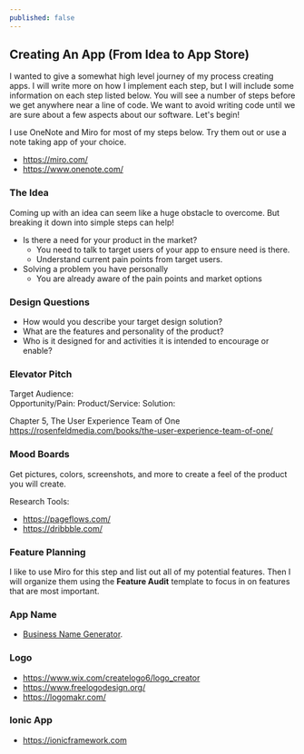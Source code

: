 ```yaml
---
published: false
---
```

## Creating An App (From Idea to App Store)
I wanted to give a somewhat high level journey of my process creating apps. I will write more on how I implement each step, but I will include some information on each step listed below. You will see a number of steps before we get anywhere near a line of code. We want to avoid writing code until we are sure about a few aspects about our software. Let's begin!

I use OneNote and Miro for most of my steps below. Try them out or use a note taking app of your choice.
- https://miro.com/
- https://www.onenote.com/

### The Idea
Coming up with an idea can seem like a huge obstacle to overcome. But breaking it down into simple steps can help!

- Is there a need for your product in the market?
	- You need to talk to target users of your app to ensure need is there.
	- Understand current pain points from target users.
- Solving a problem you have personally
	- You are already aware of the pain points and market options
    
### Design Questions
- How would you describe your target design solution?
- What are the features and personality of the product?
- Who is it designed for and activities it is intended to encourage or enable?

### Elevator Pitch
Target Audience:  
Opportunity/Pain: 
Product/Service:
Solution:

Chapter 5, The User Experience Team of One
https://rosenfeldmedia.com/books/the-user-experience-team-of-one/

### Mood Boards
Get pictures, colors, screenshots, and more to create a feel of the product you will create.

Research Tools:
- https://pageflows.com/
- https://dribbble.com/

### Feature Planning
I like to use Miro for this step and list out all of my potential features. Then I will organize them using the **Feature Audit** template to focus in on features that are most important.

### App Name
- [Business Name Generator](https://businessnamegenerator.com/).

### Logo
- https://www.wix.com/createlogo6/logo_creator
- https://www.freelogodesign.org/
- https://logomakr.com/

### Ionic App
- https://ionicframework.com
